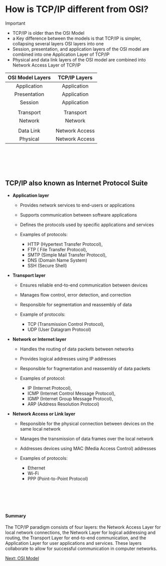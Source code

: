 # How is TCP/IP different from OSI?

>[!IMPORTANT]
> - TCP/IP is older than the OSI Model
> - a Key difference between the models is that TCP/IP is simpler, collapsing several layers OSI layers into one
> - Session, presentation, and application layers of the OSI model are combined into one Application Layer of TCP/IP
> - Physical and data link layers of the OSI model are combined into Network Access Layer of TCP/IP 


| OSI Model Layers | TCP/IP Layers |
|:-----:|:-----:|
| Application | Application |
| Presentation | Application |
| Session | Application |
|         |             |
| Transport | Transport |
| Network | Network |
|         |         |
| Data Link | Network Access |
| Physical | Network Access |


<br></br>
<br></br>


## TCP/IP also known as Internet Protocol Suite


* **Application layer** 
    * Provides network services to end-users or applications
    * Supports communication between software applications
    * Defines the protocols used by specific applications and services
    * Examples of protocols:

        * HTTP (Hypertext Transfer Protocol), 
        * FTP ( File Transfer Protocol), 
        * SMTP (Simple Mail Transfer Protocol), 
        * DNS (Domain Name System)
        * SSH (Secure Shell)

* **Transport layer** 
    * Ensures reliable end-to-end communication between devices 
    * Manages flow control, error detection, and correction
    * Responsible for segmentation and reassembly of data
    * Example of protocols:

        * TCP (Transmission Control Protocol), 
        * UDP (User Datagram Protocol)

* **Network or Internet layer**
    * Handles the routing of data packets between networks
    * Provides logical addresses using IP addresses
    * Responsible for fragmentation and reassembly of data packets
    * Examples of protocol:

        * IP (Internet Protocol), 
        * ICMP (Internet Control Message Protocol),  
        * IGMP (Internet Group Message Protocol), 
        * ARP (Address Resolution Protocol)

* **Network Access or Link layer**
    * Responsible for the physical connection between devices on the same local network
    * Manages the transmission of data frames over the local network
    * Addresses devices using MAC (Media Access Control) addresses
    * Examples of protocols:
  
      * Ethernet
      * Wi-Fi
      * PPP (Point-to-Point Protocol)

<br></br>
<br></br>


#### Summary
The TCP/IP paradigm consists of four layers: the Network Access Layer for local network connections, the Network Layer for logical addressing and routing, the Transport Layer for end-to-end communication, and the Application Layer for user applications and services. These layers collaborate to allow for successful communication in computer networks.



[Next: OSI Model](OSI_Model.md)

